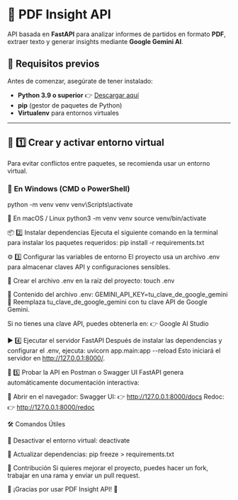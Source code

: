 # 📄 PDF Insight API

API basada en **FastAPI** para analizar informes de partidos en formato **PDF**, extraer texto y generar insights mediante **Google Gemini AI**.

## 📌 Requisitos previos

Antes de comenzar, asegúrate de tener instalado:
- **Python 3.9 o superior** 👉 [Descargar aquí](https://www.python.org/downloads/)
- **pip** (gestor de paquetes de Python)  
- **Virtualenv** para entornos virtuales  

---

## 🚀 **1️⃣ Crear y activar entorno virtual**
Para evitar conflictos entre paquetes, se recomienda usar un entorno virtual.

### 📌 **En Windows (CMD o PowerShell)**
python -m venv venv
venv\Scripts\activate

📌 En macOS / Linux
python3 -m venv venv
source venv/bin/activate

📦 2️⃣ Instalar dependencias
Ejecuta el siguiente comando en la terminal para instalar los paquetes requeridos:
pip install -r requirements.txt

⚙️ 3️⃣ Configurar las variables de entorno
El proyecto usa un archivo .env para almacenar claves API y configuraciones sensibles.

📌 Crear el archivo .env en la raíz del proyecto:
touch .env

📌 Contenido del archivo .env:
GEMINI_API_KEY=tu_clave_de_google_gemini
🔹 Reemplaza tu_clave_de_google_gemini con tu clave API de Google Gemini.

Si no tienes una clave API, puedes obtenerla en:
👉 Google AI Studio

▶️ 4️⃣ Ejecutar el servidor FastAPI
Después de instalar las dependencias y configurar el .env, ejecuta:
uvicorn app.main:app --reload
Esto iniciará el servidor en http://127.0.0.1:8000/.

📡 5️⃣ Probar la API en Postman o Swagger UI
FastAPI genera automáticamente documentación interactiva:

📌 Abrir en el navegador:
Swagger UI: 👉 http://127.0.0.1:8000/docs
Redoc: 👉 http://127.0.0.1:8000/redoc


🛠 Comandos Útiles

📌 Desactivar el entorno virtual:
deactivate

📌 Actualizar dependencias:
pip freeze > requirements.txt

🤝 Contribución
Si quieres mejorar el proyecto, puedes hacer un fork, trabajar en una rama y enviar un pull request.

🚀 ¡Gracias por usar PDF Insight API! 🎯




